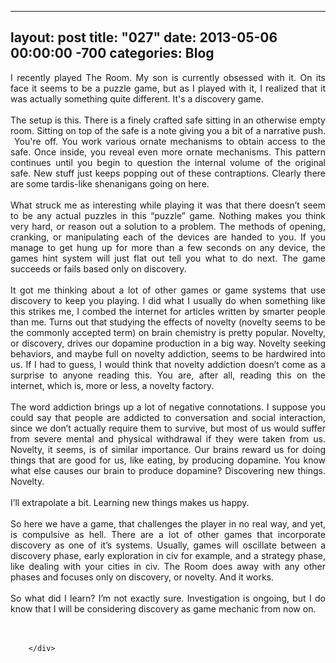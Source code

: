 
---
layout: post
title: "027"
date: 2013-05-06 00:00:00 -700
categories: Blog
---
<div class="blog-content">
				<div class="paragraph" style="text-align:justify;">I recently played The Room. My son is currently obsessed with it. On its face it seems to be a puzzle game, but as I played with it, I realized that it was actually something quite different. It's a discovery game. <br style=""><span style=""></span><br style=""><span style=""></span>The setup is this. There is a finely crafted safe sitting in an otherwise empty room. Sitting on top of the safe is a note giving you a bit of a narrative push. &nbsp;You're off. You work various ornate mechanisms to obtain access to the safe. Once inside, you reveal even more ornate mechanisms. This pattern continues until you begin to question the internal volume of the original safe. New stuff just keeps popping out of these contraptions. Clearly there are some tardis-like shenanigans going on here.<br style=""><span style=""></span><br style=""><span style=""></span>What struck me as interesting while playing it was that there doesn&rsquo;t seem to be any actual puzzles in this &ldquo;puzzle&rdquo; game. Nothing makes you think very hard, or reason out a solution to a problem. The methods of opening, cranking, or manipulating each of the devices are handed to you. If you manage to get hung up for more than a few seconds on any device, the games hint system will just flat out tell you what to do next. The game succeeds or fails based only on discovery. <br style=""><span style=""></span><br style=""><span style=""></span>It got me thinking about a lot of other games or game systems that use discovery to keep you playing. I did what I usually do when something like this strikes me, I combed the internet for articles written by smarter people than me. Turns out that studying the effects of novelty (novelty seems to be the commonly accepted term) on brain chemistry is pretty popular. Novelty, or discovery, drives our dopamine production in a big way. Novelty seeking behaviors, and maybe full on novelty addiction, seems to be hardwired into us. If I had to guess, I would think that novelty addiction doesn&rsquo;t come as a surprise to anyone reading this. You are, after all, reading this on the internet, which is, more or less, a novelty factory. <br style=""><span style=""></span><br style=""><span style=""></span>The word addiction brings up a lot of negative connotations. I suppose you could say that people are addicted to conversation and social interaction, since we don&rsquo;t actually require them to survive, but most of us would suffer from severe mental and physical withdrawal if they were taken from us. Novelty, it seems, is of similar importance. Our brains reward us for doing things that are good for us, like eating, by producing dopamine. You know what else causes our brain to produce dopamine? Discovering new things. Novelty. <br style=""><span style=""></span><br style=""><span style=""></span>I&rsquo;ll extrapolate a bit. Learning new things makes us happy. <br style=""><span style=""></span><br style=""><span style=""></span>So here we have a game, that challenges the player in no real way, and yet, is compulsive as hell. There are a lot of other games that incorporate discovery as one of it&rsquo;s systems. Usually, games will oscillate between a discovery phase, early exploration in civ for example, and a strategy phase, like dealing with your cities in civ. The Room does away with any other phases and focuses only on discovery, or novelty. And it works. <br style=""><span style=""></span><br style=""><span style=""></span>So what did I learn? I&rsquo;m not exactly sure. Investigation is ongoing, but I do know that I will be considering discovery as game mechanic from now on. <br style=""><span style=""></span><br style=""><br style=""></div>

		</div>
        